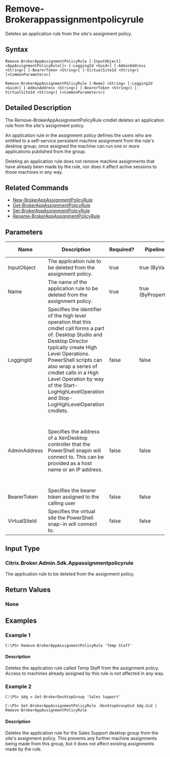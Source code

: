 ﻿
# Remove-Brokerappassignmentpolicyrule
Deletes an application rule from the site's assignment policy.
## Syntax
```
Remove-BrokerAppAssignmentPolicyRule [-InputObject] <AppAssignmentPolicyRule[]> [-LoggingId <Guid>] [-AdminAddress <String>] [-BearerToken <String>] [-VirtualSiteId <String>] [<CommonParameters>]

Remove-BrokerAppAssignmentPolicyRule [-Name] <String> [-LoggingId <Guid>] [-AdminAddress <String>] [-BearerToken <String>] [-VirtualSiteId <String>] [<CommonParameters>]
```
## Detailed Description
The Remove-BrokerAppAssignmentPolicyRule cmdlet deletes an application rule from the site's assignment policy.

An application rule in the assignment policy defines the users who are entitled to a self-service persistent machine assignment from the rule's desktop group; once assigned the machine can run one or more applications published from the group.

Deleting an application rule does not remove machine assignments that have already been made by the rule, nor does it affect active sessions to those machines in any way.


## Related Commands

* [New-BrokerAppAssignmentPolicyRule](./New-BrokerAppAssignmentPolicyRule/)
* [Get-BrokerAppAssignmentPolicyRule](./Get-BrokerAppAssignmentPolicyRule/)
* [Set-BrokerAppAssignmentPolicyRule](./Set-BrokerAppAssignmentPolicyRule/)
* [Rename-BrokerAppAssignmentPolicyRule](./Rename-BrokerAppAssignmentPolicyRule/)
## Parameters
| Name   | Description | Required? | Pipeline Input | Default Value |
| --- | --- | --- | --- | --- |
| InputObject | The application rule to be deleted from the assignment policy. | true | true (ByValue) |  |
| Name | The name of the application rule to be deleted from the assignment policy. | true | true (ByPropertyName) |  |
| LoggingId | Specifies the identifier of the high level operation that this cmdlet call forms a part of. Desktop Studio and Desktop Director typically create High Level Operations. PowerShell scripts can also wrap a series of cmdlet calls in a High Level Operation by way of the Start-LogHighLevelOperation and Stop-LogHighLevelOperation cmdlets. | false | false |  |
| AdminAddress | Specifies the address of a XenDesktop controller that the PowerShell snapin will connect to. This can be provided as a host name or an IP address. | false | false | Localhost. Once a value is provided by any cmdlet, this value will become the default. |
| BearerToken | Specifies the bearer token assigned to the calling user | false | false |  |
| VirtualSiteId | Specifies the virtual site the PowerShell snap-in will connect to. | false | false |  |

## Input Type

### Citrix.Broker.Admin.Sdk.Appassignmentpolicyrule
The application rule to be deleted from the assignment policy.
## Return Values

### None

## Examples

### Example 1
```
C:\PS> Remove-BrokerAppAssignmentPolicyRule 'Temp Staff'
```
#### Description
Deletes the application rule called Temp Staff from the assignment policy. Access to machines already assigned by this rule is not affected in any way.
### Example 2
```
C:\PS> $dg = Get-BrokerDesktopGroup 'Sales Support'

C:\PS> Get-BrokerAppAssignmentPolicyRule -DesktopGroupUid $dg.Uid | Remove-BrokerAppAssignmentPolicyRule
```
#### Description
Deletes the application rule for the Sales Support desktop group from the site's assignment policy. This prevents any further machine assignments being made from this group, but it does not affect existing assignments made by the rule.
